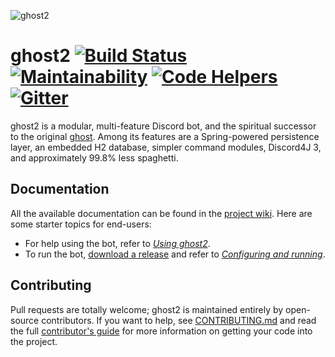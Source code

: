 ![ghost2](https://github.com/cbryant02/cbryant02.github.io/raw/master/media/ghost2_banner.png)

# ghost2 [![Build Status](https://travis-ci.org/ghost2-discord/ghost2.svg?branch=master)](https://travis-ci.org/ghost2-discord/ghost2) [![Maintainability](https://api.codeclimate.com/v1/badges/9cbad0d3562a8670ec20/maintainability)](https://codeclimate.com/github/cbryant02/ghost2/maintainability) [![Code Helpers](https://www.codetriage.com/cbryant02/ghost2/badges/users.svg)](https://www.codetriage.com/cbryant02/ghost2) [![Gitter](https://badges.gitter.im/ghost2-dev/community.svg)](https://gitter.im/ghost2-dev/community?utm_source=badge&utm_medium=badge&utm_campaign=pr-badge)

ghost2 is a modular, multi-feature Discord bot, and the spiritual successor to the original [ghost](https://github.com/ghost2-discord/ghost).
Among its features are a Spring-powered persistence layer, an embedded H2 database, simpler command modules,
Discord4J 3, and approximately 99.8% less spaghetti.

## Documentation
All the available documentation can be found in the [project wiki](https://github.com/ghost2-discord/ghost2/wiki). Here are some starter topics for end-users:

  - For help using the bot, refer to [*Using ghost2*](https://github.com/ghost2-discord/ghost2/wiki/Using-ghost2).
  - To run the bot, [download a release](https://github.com/ghost2-discord/ghost2/releases) and refer to [*Configuring and running*](https://github.com/ghost2-discord/ghost2/wiki/Configuring-and-running).

## Contributing
Pull requests are totally welcome; ghost2 is maintained entirely by open-source contributors. If you want to help, see [CONTRIBUTING.md](https://github.com/ghost2-discord/ghost2/blob/master/CONTRIBUTING.md)
and read the full [contributor's guide](https://github.com/ghost2-discord/ghost2/wiki/Contributor's-guide) for more information on getting your code into the project.
